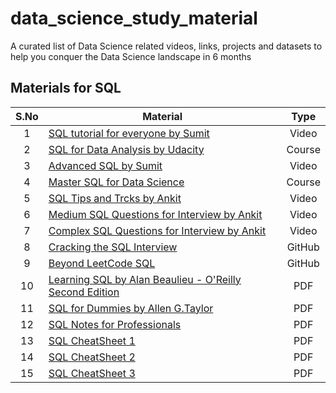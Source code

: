 # data_science_study_material
A curated list of Data Science related videos, links, projects and datasets to help you conquer the Data Science landscape in 6 months

## Materials for SQL

|S.No | Material|Type|
|:---: | ---|:---:|
| 1 | [SQL tutorial for everyone by Sumit](https://www.youtube.com/watch?v=zAOUpVM6R6I&list=PLtgiThe4j67rAoPmnCQmcgLS4iIc5ungg)|Video|
| 2 | [SQL for Data Analysis by Udacity](https://www.udacity.com/course/sql-for-data-analysis--ud198)|Course|
| 3 | [Advanced SQL by Sumit](https://www.youtube.com/watch?v=zg9GNdX-Q9g&list=PLtgiThe4j67osrX6iUEpo7J4Gkh_G25Y_)|Video|
| 4 | [Master SQL for Data Science](https://www.linkedin.com/learning/paths/master-sql-for-data-science)|Course|
| 5 | [SQL Tips and Trcks by Ankit](https://www.youtube.com/watch?v=4xPxGX4mfb4&list=PLBTZqjSKn0IcR6DhoLUibOG8frnWbZdSH)|Video|
| 6 | [Medium SQL Questions for Interview by Ankit](https://www.youtube.com/watch?v=dOLBRfwzYcU&list=PLBTZqjSKn0IfuIqbMIqzS-waofsPHMS0E)|Video|
| 7 | [Complex SQL Questions for Interview by Ankit](https://www.youtube.com/watch?v=qyAgWL066Vo&list=PLBTZqjSKn0IeKBQDjLmzisazhqQy4iGkb)|Video|
| 8 | [Cracking the SQL Interview](https://xoraus.github.io/CrackingTheSQLInterview/)|GitHub|
| 9 | [Beyond LeetCode SQL](https://github.com/shawlu95/Beyond-LeetCode-SQL)|GitHub|
| 10 | [Learning SQL by Alan Beaulieu - O'Reilly Second Edition](SQL/Materials/01_Learning_SQL.pdf)|PDF|
| 11 | [SQL for Dummies by Allen G.Taylor](SQL/Materials/02_SQL_For_Dummies.pdf)|PDF|
| 12 | [SQL Notes for Professionals](SQL/Materials/03_SQL_Notes_for_Professionals.pdf)|PDF|
| 13 | [SQL CheatSheet 1](SQL/CheatSheet/01_SQL_CheatSheet.pdf)|PDF|
| 14 | [SQL CheatSheet 2](SQL/CheatSheet/02_SQL_CheatSheet.pdf)|PDF|
| 15 | [SQL CheatSheet 3](SQL/CheatSheet/03_SQL_CheatSheet.pdf)|PDF|

